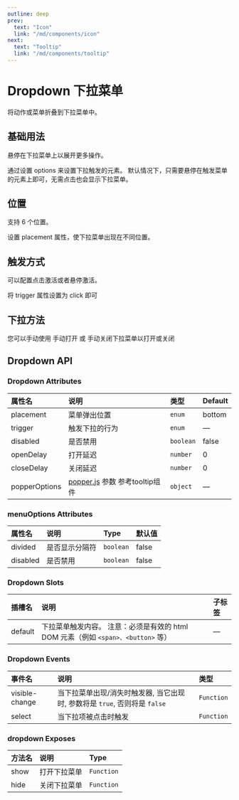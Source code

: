 ```yaml
---
outline: deep
prev:
  text: "Icon"
  link: "/md/components/icon"
next:
  text: "Tooltip"
  link: "/md/components/tooltip"
---
```


# Dropdown 下拉菜单

将动作或菜单折叠到下拉菜单中。

## 基础用法

悬停在下拉菜单上以展开更多操作。

通过设置 options 来设置下拉触发的元素。 默认情况下，只需要悬停在触发菜单的元素上即可，无需点击也会显示下拉菜单。

<preview path="../../demo/Dropdown/Basic.vue" title="基础用法" description="Dropdown 组件基础用法"></preview>

## 位置

支持 6 个位置。

设置 placement 属性，使下拉菜单出现在不同位置。

<preview path="../../demo/Dropdown/Position.vue" title="位置​" description="Dropdown 位置​"></preview>

## 触发方式

可以配置点击激活或者悬停激活。

将 trigger 属性设置为 click 即可

<preview path="../../demo/Dropdown/Trigger.vue" title="触发方式" description="Dropdown 触发方式"></preview>

## 下拉方法

您可以手动使用 手动打开 或 手动关闭下拉菜单以打开或关闭

<preview path="../../demo/Dropdown/Manual.vue" title="下拉方法" description="Dropdown 下拉方法"></preview>

## Dropdown API

### Dropdown Attributes

| 属性名        | 说明                                                             | 类型      | Default |
| :------------ | :--------------------------------------------------------------- | :-------- | :------ |
| placement     | 菜单弹出位置                                                     | `enum`    | bottom  |
| trigger       | 触发下拉的行为                                                   | `enum`    | —       |
| disabled      | 是否禁用                                                         | `boolean` | false   |
| openDelay     | 打开延迟                                                         | `number`  | 0       |
| closeDelay    | 关闭延迟                                                         | `number`  | 0       |
| popperOptions | [popper.js](https://popper.js.org/docs/v2/) 参数 参考tooltip组件 | `object`  | —       |

### menuOptions Attributes

| 属性名   | 说明           | Type      | 默认值 |
| :------- | :------------- | :-------- | :----- |
| divided  | 是否显示分隔符 | `boolean` | false  |
| disabled | 是否禁用       | `boolean` | false  |

### Dropdown Slots

| 插槽名  | 说明                                                                              | 子标签 |
| :------ | :-------------------------------------------------------------------------------- | :----- |
| default | 下拉菜单触发内容。 注意：必须是有效的 html DOM 元素（例如 `<span>、<button>` 等） | —      |

### Dropdown Events

| 事件名         | 说明                                                                       | 类型       |
| :------------- | :------------------------------------------------------------------------- | :--------- |
| visible-change | 当下拉菜单出现/消失时触发器, 当它出现时, 参数将是 `true`, 否则将是 `false` | `Function` |
| select         | 当下拉项被点击时触发                                                       | `Function` |

### dropdown Exposes

| 方法名 | 说明         | Type       |
| :----- | :----------- | :--------- |
| show   | 打开下拉菜单 | `Function` |
| hide   | 关闭下拉菜单 | `Function` |
